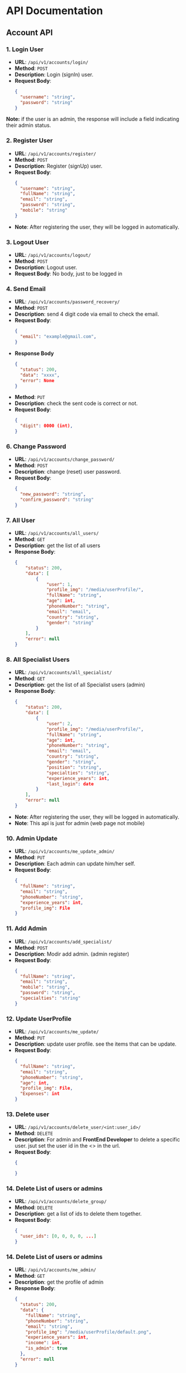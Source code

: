 # API Documentation

## Account API

### 1. Login User
- **URL**: `/api/v1/accounts/login/`
- **Method**: `POST`
- **Description**: Login (signIn) user.
- **Request Body**:
  ```json
  {
    "username": "string",
    "password": "string"
  }
**Note:** if the user is an admin, the response will include a field indicating their admin status.
### 2. Register User
- **URL**: `/api/v1/accounts/register/`
- **Method**: `POST`
- **Description**: Register (signUp) user.
- **Request Body**:
  ```json
  {
    "username": "string",
    "fullName": "string",
    "email": "string",
    "password": "string",
    "mobile": "string"
  }
- **Note**: After registering the user, they will be logged in automatically.
### 3. Logout User
- **URL**: `/api/v1/accounts/logout/`
- **Method**: `POST`
- **Description**: Logout user.
- **Request Body**: No body, just to be logged in
### 4. Send Email
- **URL**: `/api/v1/accounts/password_recovery/`
- **Method**: `POST`
- **Description**: send 4 digit code via email to check the email.
- **Request Body**:
  ```json
  {
    "email": "example@gmail.com",
  }
- **Response Body**
  ```json
  {
    "status": 200,
    "data": "xxxx",
    "error": None
  }
- **Method**: `PUT`
- **Description**: check the sent code is correct or not.
- **Request Body**:
  ```json
  {
    "digit": 0000 (int),
  }
### 6. Change Password
- **URL**: `/api/v1/accounts/change_password/`
- **Method**: `POST`
- **Description**: change (reset) user password.
- **Request Body**:
  ```json
  {
    "new_password": "string",
    "confirm_password": "string"
  }
### 7. All User
- **URL**: `/api/v1/accounts/all_users/`
- **Method**: `GET`
- **Description**: get the list of all users
- **Response Body**:
  ```json
  {
      "status": 200,
      "data": [
          {
              "user": 1,
              "profile_img": "/media/userProfile/",
              "fullName": "string",
              "age": int,
              "phoneNumber": "string",
              "email": "email",
              "country": "string",
              "gender": "string"
          }
      ],
      "error": null
  }
### 8. All Specialist Users
- **URL**: `/api/v1/accounts/all_specialist/`
- **Method**: `GET`
- **Description**: get the list of all Specialist users (admin)
- **Response Body**:
  ```json
  {
      "status": 200,
      "data": [
          {
              "user": 2,
              "profile_img": "/media/userProfile/",
              "fullName": "string",
              "age": int,
              "phoneNumber": "string",
              "email": "email",
              "country": "string",
              "gender": "string",
              "position": "string",
              "specialties": "string",
              "experience_years": int,
              "last_login": date
          }
      ],
      "error": null
  }

- **Note**: After registering the user, they will be logged in automatically.
- **Note**: This api is just for admin (web page not mobile)

### 10. Admin Update
- **URL**: `/api/v1/accounts/me_update_admin/`
- **Method**: `PUT`
- **Description**: Each admin can update him/her self.
- **Request Body**:
  ```json
  {
    "fullName": "string",
    "email": "string",
    "phoneNumber": "string",
    "experience_years": int,
    "profile_img": File
  }
### 11. Add Admin
- **URL**: `/api/v1/accounts/add_specialist/`
- **Method**: `POST`
- **Description**: Modir add admin. (admin register)
- **Request Body**:
  ```json
  {
    "fullName": "string",
    "email": "string",
    "mobile": "string",
    "password": "string",
    "specialties": "string"
  }
### 12. Update UserProfile
- **URL**: `/api/v1/accounts/me_update/`
- **Method**: `PUT`
- **Description**: update user profile. see the items that can be update.
- **Request Body**:
  ```json
  {
    "fullName": "string",
    "email": "string",
    "phoneNumber": "string",
    "age": int,
    "profile_img": File,
    "Expenses": int
  }
### 13. Delete user
- **URL**: `/api/v1/accounts/delete_user/<int:user_id>/`
- **Method**: `DELETE`
- **Description**: For admin and **FrontEnd Developer** to delete a specific user. jsut set the user id in the <> in the url.
- **Request Body**:
  ```json
  {

  }
### 14. Delete List of users or admins
- **URL**: `/api/v1/accounts/delete_group/`
- **Method**: `DELETE`
- **Description**: get a list of ids to delete them together.
- **Request Body**:
  ```json
  {
    "user_ids": [0, 0, 0, 0, ...]
  }
### 14. Delete List of users or admins
- **URL**: `/api/v1/accounts/me_admin/`
- **Method**: `GET`
- **Description**: get the profile of admin
- **Response Body**:
  ```json
  {
    "status": 200,
    "data": {
      "fullName": "string",
      "phoneNumber": "string",
      "email": "string",
      "profile_img": "/media/userProfile/default.png",
      "experience_years": int,
      "income": int,
      "is_admin": true
    },
    "error": null
  }